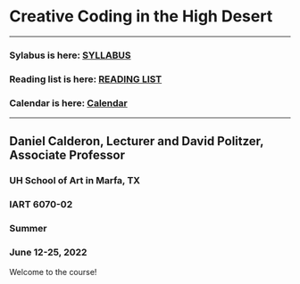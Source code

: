 # Creative Coding in the High Desert 	

-----
### Sylabus is here: [SYLLABUS](CCHD-Syllabus-220502.pdf)


### Reading list is here: [READING LIST](CCHD-Reader-Bibliography-Final.pdf)

### Calendar is here: [Calendar](calendar.md)

-----

## Daniel Calderon, Lecturer and David Politzer, Associate Professor
### UH School of Art in Marfa, TX
### IART 6070-02
### Summer
### June 12-25, 2022


Welcome to the course!
